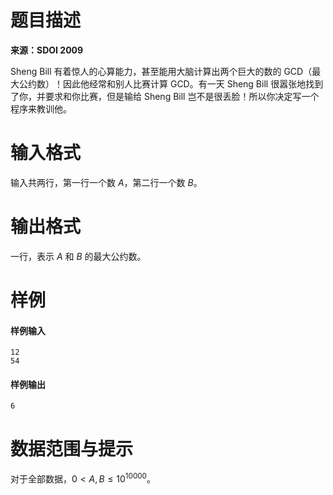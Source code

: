 
# 题目描述

**来源：SDOI 2009**  

Sheng Bill 有着惊人的心算能力，甚至能用大脑计算出两个巨大的数的 GCD（最大公约数）！因此他经常和别人比赛计算 GCD。有一天 Sheng Bill 很嚣张地找到了你，并要求和你比赛，但是输给 Sheng Bill 岂不是很丢脸！所以你决定写一个程序来教训他。

# 输入格式

输入共两行，第一行一个数 $A$，第二行一个数 $B$。

# 输出格式

一行，表示 $A$ 和 $B$ 的最大公约数。

# 样例

#### 样例输入
```plain
12
54
```

#### 样例输出
```plain
6
```


# 数据范围与提示

对于全部数据，$0\lt A,B\le 10^{10000}$。

